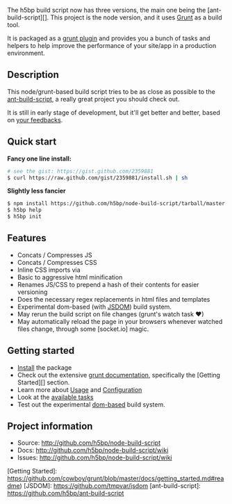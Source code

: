 
The h5bp build script now has three versions, the main one being
the [ant-build-script][]. This
project is the node version, and it uses [Grunt][grunt] as a build tool.

It is packaged as a [grunt plugin]() and provides you a bunch of tasks and
helpers to help improve the performance of your site/app in a production
environment.

## Description

This node/grunt-based build script tries to be as close as possible to
the [ant-build-script](), a really great project you should check out.

It is still in early stage of development, but it'll get
better and better, based on [your feedbacks](https://github.com/h5bp/node-build-script/issues).

## Quick start

**Fancy one line install:**

```sh
# see the gist: https://gist.github.com/2359881
$ curl https://raw.github.com/gist/2359881/install.sh | sh
```

**Slightly less fancier**

```sh
$ npm install https://github.com/h5bp/node-build-script/tarball/master -g
$ h5bp help
$ h5bp init
```

## Features

* Concats / Compresses JS
* Concats / Compresses CSS
* Inline CSS imports via
* Basic to aggressive html minification
* Renames JS/CSS to prepend a hash of their contents for easier versioning
* Does the necessary regex replacements in html files and templates
* Experimental dom-based (with [JSDOM]()) build system.
* May rerun the build script on file changes (grunt's watch task &#10084;)
* May automatically reload the page in your browsers whenever watched files
  change, through some [socket.io] magic.

## Getting started

* [Install](https://github.com/h5bp/node-build-script/wiki/install) the package
* Check out the extensive [grunt documentation][], specifically the
  [Getting Started][] section.
* Learn more about [Usage](https://github.com/h5bp/node-build-script/wiki/overview)
  and [Configuration](https://github.com/h5bp/node-build-script/wiki/configuration)
* Look at the [available tasks](https://github.com/h5bp/node-build-script/wiki/tasks)
* Test out the experimental
  [dom-based](https://github.com/h5bp/node-build-script/wiki/dom) build
  system.

## Project information

* Source: http://github.com/h5bp/node-build-script
* Docs: http://github.com/h5bp/node-build-script/wiki
* Issues: http://github.com/h5bp/node-build-script/wiki

[grunt]: https://github.com/cowboy/grunt
[grunt documentation]: https://github.com/cowboy/grunt/blob/master/docs/toc.md
[Getting Started]: https://github.com/cowboy/grunt/blob/master/docs/getting_started.md#readme)
[JSDOM]: https://github.com/tmpvar/jsdom
[ant-build-script]: https://github.com/h5bp/ant-build-script

